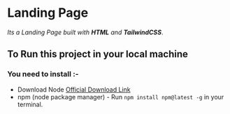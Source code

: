 # Landing Page

*Its a Landing Page built with **HTML** and **TailwindCSS***.

## To Run this project in your local machine 


### You need to install :-
 -  Download Node [Official Download Link](https://nodejs.org/en)
 - npm (node package manager) - Run `npm install npm@latest -g` in your terminal.


